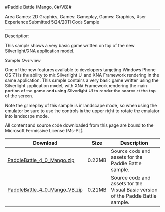 
#Paddle Battle (Mango, C#/VB)#

Area
Games: 2D Graphics, Games: Gameplay, Games: Graphics, User Experience
Submitted
5/24/2011
Code Sample

---

Description:

This sample shows a very basic game written on top of the new Silverlight/XNA application model.

Sample Overview

One of the new features available to developers targeting Windows Phone OS 7.1 is the ability to mix Silverlight UI and XNA Framework rendering in the same application. This sample contains a very basic game written using the Silverlight application model, with XNA Framework rendering the main portion of the game and using Silverlight UI to render the scores at the top of the screen.

Note the gameplay of this sample is in landscape mode, so when using the emulator be sure to use the controls in the upper right to rotate the emulator into landscape mode.

All content and source code downloaded from this page are bound to the Microsoft Permissive License (Ms-PL).

Download | Size | Description
---|---|---|
[PaddleBattle_4_0_Mango.zip](https://github.com/kniEngine/XNAGameStudio/blob/master/Samples/PaddleBattle_4_0_Mango.zip?raw=true) | 0.22MB | Source code and assets for the Paddle Battle sample.
[PaddleBattle_4_0_Mango_VB.zip](https://github.com/kniEngine/XNAGameStudio/blob/master/Samples/PaddleBattle_4_0_Mango_VB.zip?raw=true) | 0.21MB | Source code and assets for the Visual Basic version of the Paddle Battle sample.